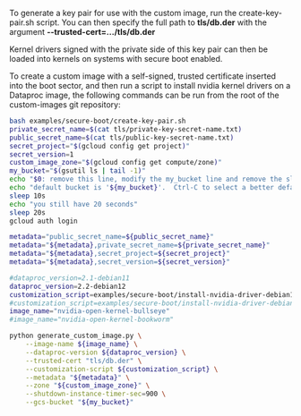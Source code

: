 To generate a key pair for use with the custom image, run the
create-key-pair.sh script.  You can then specify the full path to
**tls/db.der** with the argument **--trusted-cert=.../tls/db.der**

Kernel drivers signed with the private side of this key pair can then
be loaded into kernels on systems with secure boot enabled.

To create a custom image with a self-signed, trusted certificate
inserted into the boot sector, and then run a script to install nvidia
kernel drivers on a Dataproc image, the following commands can be
run from the root of the custom-images git repository:

```bash
bash examples/secure-boot/create-key-pair.sh
private_secret_name=$(cat tls/private-key-secret-name.txt)
public_secret_name=$(cat tls/public-key-secret-name.txt)
secret_project="$(gcloud config get project)"
secret_version=1
custom_image_zone="$(gcloud config get compute/zone)"
my_bucket="$(gsutil ls | tail -1)"
echo "$0: remove this line, modify the my_bucket line and remove the sleep."
echo "default bucket is '${my_bucket}'.  Ctrl-C to select a better default"
sleep 10s
echo "you still have 20 seconds"
sleep 20s
gcloud auth login

metadata="public_secret_name=${public_secret_name}"
metadata="${metadata},private_secret_name=${private_secret_name}"
metadata="${metadata},secret_project=${secret_project}"
metadata="${metadata},secret_version=${secret_version}"

#dataproc_version=2.1-debian11
dataproc_version=2.2-debian12
customization_script=examples/secure-boot/install-nvidia-driver-debian11.sh
#customization_script=examples/secure-boot/install-nvidia-driver-debian12.sh
image_name="nvidia-open-kernel-bullseye"
#image_name="nvidia-open-kernel-bookworm"

python generate_custom_image.py \
    --image-name ${image_name} \
    --dataproc-version ${dataproc_version} \
    --trusted-cert "tls/db.der" \
    --customization-script ${customization_script} \
    --metadata "${metadata}" \
    --zone "${custom_image_zone}" \
    --shutdown-instance-timer-sec=900 \
    --gcs-bucket "${my_bucket}"
```




